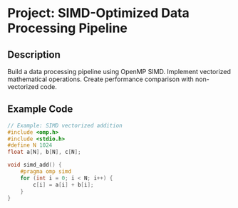 # Project: SIMD-Optimized Data Processing Pipeline

## Description
Build a data processing pipeline using OpenMP SIMD. Implement vectorized mathematical operations. Create performance comparison with non-vectorized code.

## Example Code
```c
// Example: SIMD vectorized addition
#include <omp.h>
#include <stdio.h>
#define N 1024
float a[N], b[N], c[N];

void simd_add() {
    #pragma omp simd
    for (int i = 0; i < N; i++) {
        c[i] = a[i] + b[i];
    }
}
```
